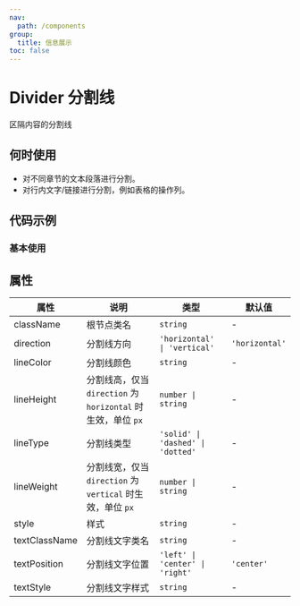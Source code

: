 ```yaml
---
nav:
  path: /components
group:
  title: 信息展示
toc: false
---
```


# Divider 分割线

区隔内容的分割线

## 何时使用

- 对不同章节的文本段落进行分割。
- 对行内文字/链接进行分割，例如表格的操作列。

## 代码示例

### 基本使用

<code src='pages/Divider/index'></code>


## 属性 

| 属性 | 说明 | 类型 | 默认值 |
| -----|-----|-----|----- |
| className | 根节点类名 |  `string` | - | 
| direction | 分割线方向 | `'horizontal' \| 'vertical'` | `'horizontal'` | 
| lineColor | 分割线颜色 | `string` | - |
| lineHeight | 分割线高，仅当 `direction` 为 `horizontal` 时生效，单位 `px` | `number \| string` | - |
| lineType | 分割线类型 | `'solid' \| 'dashed' \| 'dotted' ` | - |
| lineWeight | 分割线宽，仅当 `direction` 为 `vertical` 时生效，单位 `px` | `number \| string` | - |
| style | 样式 | `string` | - | 
| textClassName | 分割线文字类名 | `string` | - | 
| textPosition | 分割线文字位置 | `'left' \| 'center' \| 'right'` | `'center'` | 
| textStyle | 分割线文字样式 | `string` | - | 

